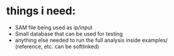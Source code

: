 # things i need:
- SAM file being used as ip/input
- Small database that can be used for testing
- anything else needed to run the full analysis inside examples/ (reference, etc. can be softlinked)

